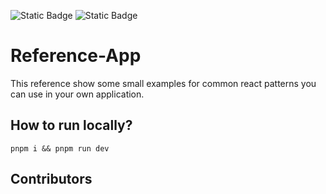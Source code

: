 ![Static Badge](https://img.shields.io/badge/react-grey?logo=react)
![Static Badge](https://img.shields.io/badge/vite-grey?logo=vite)

# Reference-App

This reference show some small examples for common react patterns you can use in your own application.

## How to run locally?

`pnpm i && pnpm run dev`

## Contributors

<!-- ALL-CONTRIBUTORS-LIST:START - Do not remove or modify this section -->
<!-- prettier-ignore-start -->
<!-- markdownlint-disable -->

<!-- markdownlint-restore -->
<!-- prettier-ignore-end -->

<!-- ALL-CONTRIBUTORS-LIST:END -->
